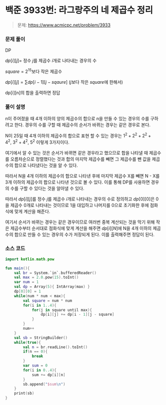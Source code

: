 # 백준 3933번: 라그랑주의 네 제곱수 정리

> 문제: https://www.acmicpc.net/problem/3933

### 문제 풀이

DP

$dp[i][j] =$ 정수 $j$를 제곱수 $i$개로 나타내는 경우의 수

$square = 2^{15}$보다 작은 제곱수

$dp[i][j] = \sum dp[i - 1][j - sqaure]$ ($j$보다 작은 $square$에 한해서)

dp[i][n]의 합을 출력하면 정답

### 풀이 설명

n이 주어졌을 때 4개 이하의 양의 제곱수의 합으로 n을 만들 수 있는 경우의 수를 구하려고 한다. 경우의 수를 구할 때 제곱수의 순서가 바뀌는 경우는 같은 경우로 본다.

N이 25일 때 4개 이하의 제곱수의 합으로 표현 할 수 있는 경우는 $1^2 + 2^2 + 2^2 + 4^2,\ 3^2 + 4^2,\ 5^2$ 이렇게 3가지이다.

여기에서 알 수 있는 것은 순서가 바뀌면 같은 경우라고 했으므로 합을 나타낼 때 제곱수를 오름차순으로 정렬했다는 것과 합의 마지막 제곱수를 빼면 그 제곱수를 뺀 값을 제곱수의 합으로 나타냈다는 것을 알 수 있다.

따라서 N을 4개 이하의 제곱수의 합으로 나타낸 후에 마지막 제곱수 X를 빼면 N - X를 3개 이하의 제곱수의 합으로 나타낸 것으로 볼 수 있다. 이를 통해 DP를 사용하면 경우의 수를 구할 수 있다는 것을 알아낼 수 있다.

따라서 $dp[i][j]$를 정수 $j$를 제곱수 $i$개로 나타내는 경우의 수로 정의하고 $dp[0][0]$은 0을 제곱수 0개로 나타내는 것이므로 1을 대입하고 나머지를 0으로 초기화한 후에 점화식에 맞게 계산을 해준다.

여기서 순서가 바뀌는 경우는 같은 경우이므로 여러번 중복 계산되는 것을 막기 위해 작은 제곱수부터 순서대로 점화식에 맞게 계산을 해주면 $dp[i][N]$에 N을 4개 이하의 제곱수의 합으로 만들 수 있는 경우의 수가 저장되게 된다. 이를 출력해주면 정답이 된다.

### 소스 코드
```kotlin
import kotlin.math.pow

fun main(){
    val br = System.`in`.bufferedReader()
    val max = 2.0.pow(15).toInt()
    var num = 1
    val dp = Array(5){ IntArray(max) }
    dp[0][0] = 1
    while(num * num < max){
        val square = num * num
        for(i in 1..4){
            for(j in square until max){
                dp[i][j] += dp[i - 1][j - square]
            }
        }
        num++
    }
    val sb = StringBuilder()
    while(true){
        val n = br.readLine().toInt()
        if(n == 0){
            break
        }
        var sum = 0
        for(i in 0..4){
            sum += dp[i][n]
        }
        sb.append("$sum\n")
    }
    print(sb)
}
```